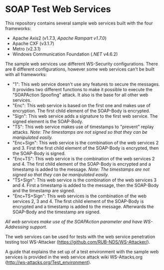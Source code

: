 # SOAP Test Web Services
This repository contains several sample web services built with the four frameworks:
- Apache Axis2 (v1.7.3, *Apache Rampart v1.7.0*)
- Apache CXF (v3.1.7)
- Metro (v2.3.1)
- Windows Communication Foundation (*.NET* v4.6.2)

The sample web services use different WS-Security configurations. There are 8 different configurations, however some web services can't be built with all frameworks:
- "1": This web service doesn't use any features to secure the messages. It provides two different functions to make it possible to execute the "SOAPAction Spoofing" attack. It also is the base for all other web services.
- "Enc": This web service is based on the first one and makes use of encryption. The first child element of the SOAP-Body is encrypted.
- "Sign": This web service adds a signature to the first web service. The signed element is the SOAP-Body.
- "TS": This web service makes use of timestamps to "prevent" replay attacks. *Note: The timestamps are not signed so that they can be manipulated easily.*
- "Enc+Sign": This web service is the combination of the web services 2 and 3. First the first child element of the SOAP-Body is encrypted, then the SOAP-Body is signed.
- "Enc+TS": This web service is the combination of the web services 2 and 4. The first child element of the SOAP-Body is encrypted and a timestamp is added to the message. *Note: The timestamps are not signed so that they can be manipulated easily.*
- "TS+Sign": This web service is the combination of the web services 3 and 4. First a timestamp is added to the message, then the SOAP-Body and the timestamp are signed.
- "Enc+TS+Sign": This web services is the combination of the web services 2, 3 and 4. The first child element of the SOAP-Body is encrypted and a timestamp is added to the message. Afterwards the SOAP-Body and the timestamp are signed.

*All web services make use of the SOAPAction parameter and have WS-Addressing support.*

The web services can be used for tests with the web service penetration testing tool WS-Attacker (https://github.com/RUB-NDS/WS-Attacker/).

A guide that explains the set up of a test environment with the sample web services is provided in the web service attack wiki WS-Attacks.org (http://ws-attacks.org/Test_environment).
